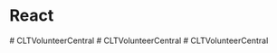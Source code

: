 # React
#   C L T V o l u n t e e r C e n t r a l  
 #   C L T V o l u n t e e r C e n t r a l  
 # CLTVolunteerCentral
